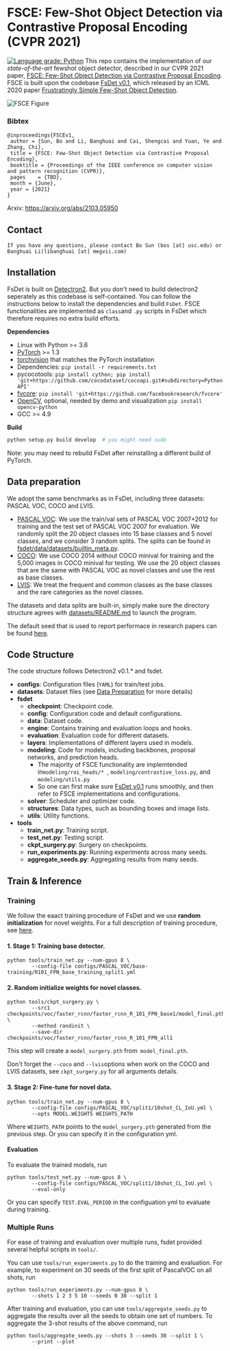 # FSCE: Few-Shot Object Detection via Contrastive Proposal Encoding (CVPR 2021)

[![Language grade: Python](https://img.shields.io/lgtm/grade/python/g/ucbdrive/few-shot-object-detection.svg?logo=lgtm&logoWidth=18)](https://lgtm.com/projects/g/ucbdrive/few-shot-object-detection/context:python)
This repo contains the implementation of our *state-of-the-art* fewshot object detector, described in our CVPR 2021 paper, [FSCE: Few-Shot Object Detection via Contrastive Proposal Encoding](https://arxiv.org/abs/2103.05950). FSCE is built upon the codebase [FsDet v0.1](https://github.com/ucbdrive/few-shot-object-detection/tags), which released by an ICML 2020 paper [Frustratingly Simple Few-Shot Object Detection](https://arxiv.org/abs/2003.06957).

![FSCE Figure](https://i.imgur.com/zrOSKoi.png)

### Bibtex

```
@inproceedings{FSCEv1,
 author = {Sun, Bo and Li, Banghuai and Cai, Shengcai and Yuan, Ye and Zhang, Chi},
 title = {FSCE: Few-Shot Object Detection via Contrastive Proposal Encoding},
 booktitle = {Proceedings of the IEEE conference on computer vision and pattern recognition (CVPR)},
 pages    = {TBD},
 month = {June},
 year = {2021}
}
```

Arxiv: https://arxiv.org/abs/2103.05950

## Contact

```
If you have any questions, please contact Bo Sun (bos [at] usc.edu) or Banghuai Li(libanghuai [at] megvii.com)
```



## Installation

FsDet is built on [Detectron2](https://github.com/facebookresearch/detectron2). But you don't need to build detectron2 seperately as this codebase is self-contained. You can follow the instructions below to install the dependencies and build `FsDet`. FSCE functionalities are implemented as `class`and `.py` scripts in FsDet which therefore requires no extra build efforts. 

**Dependencies**

* Linux with Python >= 3.6
* [PyTorch](https://pytorch.org/get-started/locally/) >= 1.3 
* [torchvision](https://github.com/pytorch/vision/) that matches the PyTorch installation
* Dependencies: ```pip install -r requirements.txt```
* pycocotools: ```pip install cython; pip install 'git+https://github.com/cocodataset/cocoapi.git#subdirectory=PythonAPI'```
* [fvcore](https://github.com/facebookresearch/fvcore/): ```pip install 'git+https://github.com/facebookresearch/fvcore'``` 
* [OpenCV](https://pypi.org/project/opencv-python/), optional, needed by demo and visualization ```pip install opencv-python```
* GCC >= 4.9

**Build**

```bash
python setup.py build develop  # you might need sudo
```



Note: you may need to rebuild FsDet after reinstalling a different build of PyTorch.



## Data preparation

We adopt the same benchmarks as in FsDet, including three datasets: PASCAL VOC, COCO and LVIS. 

- [PASCAL VOC](http://host.robots.ox.ac.uk/pascal/VOC/): We use the train/val sets of PASCAL VOC 2007+2012 for training and the test set of PASCAL VOC 2007 for evaluation. We randomly split the 20 object classes into 15 base classes and 5 novel classes, and we consider 3 random splits. The splits can be found in [fsdet/data/datasets/builtin_meta.py](fsdet/data/datasets/builtin_meta.py).
- [COCO](http://cocodataset.org/): We use COCO 2014 without COCO minival for training and the 5,000 images in COCO minival for testing. We use the 20 object classes that are the same with PASCAL VOC as novel classes and use the rest as base classes.
- [LVIS](https://www.lvisdataset.org/): We treat the frequent and common classes as the base classes and the rare categories as the novel classes.

The datasets and data splits are built-in, simply make sure the directory structure agrees with [datasets/README.md](datasets/README.md) to launch the program. 

The default seed that is used to report performace in research papers can be found [here](http://dl.yf.io/fs-det/datasets/).



## Code Structure

The code structure follows Detectron2 v0.1.* and fsdet. 

- **configs**: Configuration  files (`YAML`) for train/test jobs. 
- **datasets**: Dataset files (see [Data Preparation](#data-preparation) for more details)
- **fsdet**
  - **checkpoint**: Checkpoint code.
  - **config**: Configuration code and default configurations.
  - **data**: Dataset code.
  - **engine**: Contains training and evaluation loops and hooks.
  - **evaluation**: Evaluation code for different datasets.
  - **layers**: Implementations of different layers used in models.
  - **modeling**: Code for models, including backbones, proposal networks, and prediction heads.
    - The majority of FSCE functionality are implemtended in`modeling/roi_heads/* `, `modeling/contrastive_loss.py`, and  `modeling/utils.py`
    - So one can first make sure  [FsDet v0.1](https://github.com/ucbdrive/few-shot-object-detection/tags) runs smoothly, and then refer to FSCE implementations and configurations. 
  - **solver**: Scheduler and optimizer code.
  - **structures**: Data types, such as bounding boxes and image lists.
  - **utils**: Utility functions.
- **tools**
  - **train_net.py**: Training script.
  - **test_net.py**: Testing script.
  - **ckpt_surgery.py**: Surgery on checkpoints.
  - **run_experiments.py**: Running experiments across many seeds.
  - **aggregate_seeds.py**: Aggregating results from many seeds.



## Train & Inference

### Training

We follow the eaact training procedure of FsDet and we use **random initialization** for novel weights. For a full description of training procedure, see [here](https://github.com/ucbdrive/few-shot-object-detection/blob/master/docs/TRAIN_INST.md).

#### 1. Stage 1: Training base detector.

```
python tools/train_net.py --num-gpus 8 \
        --config-file configs/PASCAL_VOC/base-training/R101_FPN_base_training_split1.yml
```

#### 2. Random initialize  weights for novel classes.

```
python tools/ckpt_surgery.py \
        --src1 checkpoints/voc/faster_rcnn/faster_rcnn_R_101_FPN_base1/model_final.pth \
        --method randinit \
        --save-dir checkpoints/voc/faster_rcnn/faster_rcnn_R_101_FPN_all1
```

This step will create a `model_surgery.pth` from` model_final.pth`. 

Don't forget the `--coco` and `--lvis`options when work on the COCO and LVIS datasets, see `ckpt_surgery.py` for all arguments details.

#### 3. Stage 2: Fine-tune for novel data.

```
python tools/train_net.py --num-gpus 8 \
        --config-file configs/PASCAL_VOC/split1/10shot_CL_IoU.yml \
        --opts MODEL.WEIGHTS WEIGHTS_PATH
```

Where `WEIGHTS_PATH` points to the `model_surgery.pth` generated from the previous step. Or you can specify it in the configuration yml. 

#### Evaluation

To evaluate the trained models, run

```angular2html
python tools/test_net.py --num-gpus 8 \
        --config-file configs/PASCAL_VOC/split1/10shot_CL_IoU.yml \
        --eval-only
```

Or you can specify `TEST.EVAL_PERIOD` in the configuation yml to evaluate during training. 



### Multiple Runs

For ease of training and evaluation over multiple runs, fsdet provided several helpful scripts in `tools/`.

You can use `tools/run_experiments.py` to do the training and evaluation. For example, to experiment on 30 seeds of the first split of PascalVOC on all shots, run

```angular2html
python tools/run_experiments.py --num-gpus 8 \
        --shots 1 2 3 5 10 --seeds 0 30 --split 1
```

After training and evaluation, you can use `tools/aggregate_seeds.py` to aggregate the results over all the seeds to obtain one set of numbers. To aggregate the 3-shot results of the above command, run

```angular2html
python tools/aggregate_seeds.py --shots 3 --seeds 30 --split 1 \
        --print --plot
```


